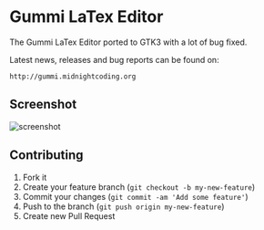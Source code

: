 Gummi LaTex Editor
==================
The Gummi LaTex Editor ported to GTK3 with a lot of bug fixed.

Latest news, releases and bug reports can be found on:

    http://gummi.midnightcoding.org

Screenshot
----------
![screenshot](https://raw.github.com/aitjcize/Gummi/master/wiki/gtk3-screenshot.png)

Contributing
------------
1. Fork it
2. Create your feature branch (`git checkout -b my-new-feature`)
3. Commit your changes (`git commit -am 'Add some feature'`)
4. Push to the branch (`git push origin my-new-feature`)
5. Create new Pull Request
